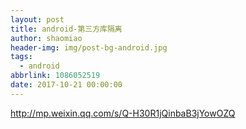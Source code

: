 ```yaml
---
layout: post
title: android-第三方库隔离
author: shaomiao
header-img: img/post-bg-android.jpg
tags:
  - android
abbrlink: 1086052519
date: 2017-10-21 00:00:00
---
```

http://mp.weixin.qq.com/s/Q-H30R1jQinbaB3jYowOZQ
